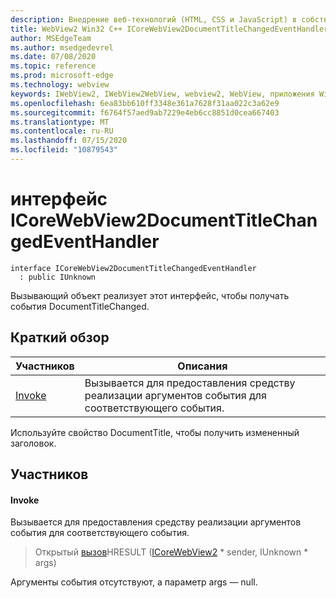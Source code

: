 ```yaml
---
description: Внедрение веб-технологий (HTML, CSS и JavaScript) в собственные приложения с помощью элемента управления Microsoft Edge WebView2
title: WebView2 Win32 C++ ICoreWebView2DocumentTitleChangedEventHandler
author: MSEdgeTeam
ms.author: msedgedevrel
ms.date: 07/08/2020
ms.topic: reference
ms.prod: microsoft-edge
ms.technology: webview
keywords: IWebView2, IWebView2WebView, webview2, WebView, приложения Win32, Win32, EDGE, ICoreWebView2, ICoreWebView2Controller, управление браузером, EDGE HTML, ICoreWebView2DocumentTitleChangedEventHandler
ms.openlocfilehash: 6ea83bb610ff3348e361a7628f31aa022c3a62e9
ms.sourcegitcommit: f6764f57aed9ab7229e4eb6cc8851d0cea667403
ms.translationtype: MT
ms.contentlocale: ru-RU
ms.lasthandoff: 07/15/2020
ms.locfileid: "10879543"
---
```

# интерфейс ICoreWebView2DocumentTitleChangedEventHandler 

```
interface ICoreWebView2DocumentTitleChangedEventHandler
  : public IUnknown
```

Вызывающий объект реализует этот интерфейс, чтобы получать события DocumentTitleChanged.

## Краткий обзор

 Участников                        | Описания
--------------------------------|---------------------------------------------
[Invoke](#invoke) | Вызывается для предоставления средству реализации аргументов события для соответствующего события.

Используйте свойство DocumentTitle, чтобы получить измененный заголовок.

## Участников

#### Invoke 

Вызывается для предоставления средству реализации аргументов события для соответствующего события.

> Открытый [вызов](#invoke)HRESULT ([ICoreWebView2](icorewebview2.md) * sender, IUnknown * args)

Аргументы события отсутствуют, а параметр args — null.

